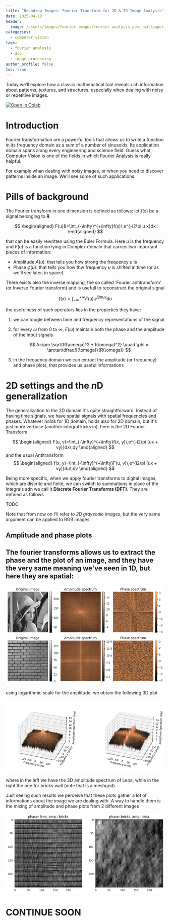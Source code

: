 ```yaml
---
title: "Decoding Images: Fourier Transform for 2D & 3D Image Analysis"
date: 2025-04-18
header:
  image: /assets/images/fourier-images/fourier-analysis-post-wallpaper-cropped.jpg
categories:
  - computer vision
tags:
  - fourier analysis
  - dsp
  - image processing
author_profile: false
toc: true
---
```


Today we’ll explore how a classic mathematical tool reveals rich information about patterns, textures, and structures, especially when dealing with noisy or repetitive images.

<a href="https://colab.research.google.com/github/damianoimola/damianoimola.github.io/blob/master/assets/notebooks/fourier-analysis.ipynb" target="_parent"><img src="https://colab.research.google.com/assets/colab-badge.svg" alt="Open In Colab"/></a>





# Introduction
Fourier transformation are a powerful tools that allows us to write a function in its frequency domain as a sum of a number of sinusoids. Its application domain spans along every engineering and science field. Guess what, Computer Vision is one of the fields in which Fourier Analysis is really helpful.

For example whan dealing with noisy images, or when you need to discover patterns inside an image. We'll see some of such applications.




# Pills of background
The Fourier transform in one dimension is defined as follows: let $f(x)$ be a signal belonging to $\mathbf{R}$

$$
\begin{aligned}
    F(u)&=\int_{-\infty}^{+\infty}f(x)\,e^{-i2\pi u x}dx
\end{aligned}
$$

that can be easily rewritten using the Euler Formula. Here $u$ is the frequency and $F(u)$ is a function lying in Complex domain that carries two important pieces of information:
- Amplitude $A(u)$: that tells you how strong the frequency $u$ is
- Phase $\phi(u)$: that tells you how thw frequency $u$ is shifted in time (or as we'll see later, in space)


There exists also the inverse mapping, the so called 'Fourier antitransform' (or Inverse Fourier transform) and is usefull to reconstruct the original signal

$$
f(x)=\int_{-\infty}^{+\infty}F(u)\,e^{i 2\pi u x}du
$$

the usefulness of such operators lies in the properties they have:
1. we can toogle between time and frequency representations of the signal

2. for every $\omega$ from 0 to $\infty$, $F(\omega)$ maintain both the phase and the amplitude of the input signals

    $$
    A=\pm \sqrt{R(\omega)^2 + I(\omega)^2} \quad \phi = \arctan\dfrac{I(\omega)}{R(\omega)}
    $$

3. in the frequency domain we can extract the amplitude (or frequency) and phase plots, that provides us useful informations





# 2D settings and the $n$D generalization
The generalization to the 2D domain it's quite straightforward.
Instead of having time signals, we have spatial signals with spatial frequencies and phases.
Whatever holds for 1D domain, holds also for 2D domain, but it's *just* more verbose (another integral kicks in), here is the 2D Fourier Transform

$$
\begin{aligned}
    F(u, v)=\int_{-\infty}^{+\infty}f(x, y)\,e^{-i2\pi (ux + vy)}dx\;dy
\end{aligned}
$$
and the usual Antitransform
$$
\begin{aligned}
    f(x, y)=\int_{-\infty}^{+\infty}F(u, v)\,e^{i2\pi (ux + vy)}du\;dv
\end{aligned}
$$

Being more specific, when we apply fourier transforms to digital images, which are discrite and finite, we can switch to summations in place of the integrals adn we call it **Discrete Fourier Transforms (DFT)**. They are defined as follows

TODO

Note that from now on I'll refer to *2D grayscale images*, but the very same argument can be applied to RGB images.






## Amplitude and phase plots
The fourier transforms allows us to extract the phase and the plot of an image, and they have the very same meaning we've seen in 1D, but here they are spatial:
- 

![lena-and-bricks-fourier-analysis](/assets/images/fourier-images/lena-and-bricks-fourier-analysis-2.png)

using logarithmic scale for the amplitude, we obtain the following 3D plot

![lena-and-bricks-fourier-analysis-3d](/assets/images/fourier-images/lena-and-bricks-fourier-analysis-3d-2.png)

where in the left we have the 3D amplitude spectrum of Lena, while in the right the one for bricks wall (note that is a meshgrid).

Just seeing such results we perceive that these plots gather a lot of informations about the image we are dealing with.
A way to handle them is the mixing of amplitude and phase plots from 2 different images

![lena-and-bricks-phase-amp-mix](/assets/images/fourier-images/lena-and-bricks-phase-amp-mix-2.png)




# CONTINUE SOON